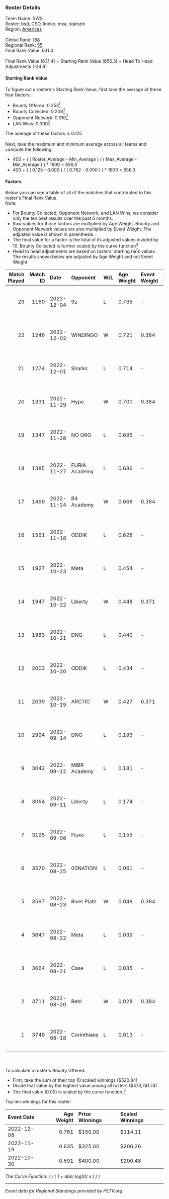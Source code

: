 ### Roster Details<br />
Team Name: SWS<br />
Roster: bsd, CSO, lineko, mxa, stainzin<br />
Region: [Americas]( ../standings_americas.md)<br />
<br />
Global Rank: [188](../standings_global.md)<br />
Regional Rank: [55]( ../standings_americas.md)<br />
Final Rank Value:  631.4<br />
<br />
Final Rank Value (631.4) = Starting Rank Value (656.3) + Head To Head Adjustments (-24.9)<br />

#### Starting Rank Value<br />
To figure out a rosters's Starting Rank Value, first take the average of these four factors:<br />
- Bounty Offered: 0.253[<sup>1</sup>](#table2)
- Bounty Collected: 0.238[<sup>2</sup>](#table1)
- Opponent Network: 0.010[<sup>2</sup>](#table1)
- LAN Wins: 0.000[<sup>2</sup>](#table1)

The average of these factors is 0.125<br />
<br />
Next, take the maximum and minimum average across all teams and compute the following:<br />
- 400 + ( ( Roster_Average - Min_Average ) / ( Max_Average - Min_Average ) ) * 1600 = 656.3
- 400 + ( ( 0.125 - 0.000 ) / ( 0.782 - 0.000 ) ) * 1600 = 656.3


#### Factors<br />
Below you can see a table of all of the matches that contributed to this roster's Final Rank Value.<br />
Note:<br />

- For Bounty Collected, Opponent Network, and LAN Wins, we consider only the ten best results over the past 6 months.
- Raw values for those factors are multiplied by Age Weight. Bounty and Opponent Network values are also multiplied by Event Weight. The adjusted value is shown in parenthesis.
- The final value for a factor is the total of its adjusted values divided by 10. Bounty Collected is further scaled by the curve function[<sup>3</sup>](#curveFunction)
- Head to head adjustments are based on rosters' starting rank values. The results shown below are adjusted by Age Weight and not Event Weight
<span id="table1"></span><br />


| Match Played | Match ID | Date       | Opponent      | W/L | Age Weight | Event Weight | Bounty Collected | Opponent Network | LAN Wins  | H2H Adj. | Roster                          |
| -: | -: | :- | :- | :- | :- | :- | :- | :- | :- | -: | :- |
|           23 |     1160 | 2022-12-04 | 9z            | L   | 0.735      | -            | -                | -                | -         |    -3.77 | bsd, CSO, lineko, mxa, stainzin |
|           22 |     1246 | 2022-12-02 | WINDINGO      | W   | 0.721      | 0.384        | 0.002 (0.001)    | 0.210 (0.058)    | 0 (0.000) |    12.20 | bsd, CSO, lineko, mxa, stainzin |
|           21 |     1274 | 2022-12-01 | Sharks        | L   | 0.714      | -            | -                | -                | -         |    -6.11 | bsd, CSO, lineko, mxa, stainzin |
|           20 |     1331 | 2022-11-29 | Hype          | W   | 0.700      | 0.384        | 0.000 (0.000)    | 0.000 (0.000)    | 0 (0.000) |     4.75 | bsd, CSO, lineko, mxa, stainzin |
|           19 |     1347 | 2022-11-28 | NO ORG        | L   | 0.695      | -            | -                | -                | -         |   -12.12 | bsd, CSO, lineko, mxa, stainzin |
|           18 |     1385 | 2022-11-27 | FURIA Academy | L   | 0.686      | -            | -                | -                | -         |    -8.02 | bsd, CSO, lineko, mxa, stainzin |
|           17 |     1469 | 2022-11-24 | B4 Academy    | W   | 0.668      | 0.384        | 0.000 (0.000)    | 0.000 (0.000)    | 0 (0.000) |     4.29 | bsd, CSO, lineko, mxa, stainzin |
|           16 |     1561 | 2022-11-18 | ODDIK         | L   | 0.628      | -            | -                | -                | -         |    -6.36 | bsd, CSO, lineko, mxa, stainzin |
|           15 |     1927 | 2022-10-23 | Meta          | L   | 0.454      | -            | -                | -                | -         |    -5.07 | bsd, CSO, lineko, mxa, stainzin |
|           14 |     1947 | 2022-10-22 | Liberty       | W   | 0.448      | 0.371        | 0.000 (0.000)    | 0.053 (0.009)    | 0 (0.000) |     5.69 | bsd, CSO, lineko, mxa, stainzin |
|           13 |     1983 | 2022-10-21 | DNG           | L   | 0.440      | -            | -                | -                | -         |    -5.11 | bsd, CSO, lineko, mxa, stainzin |
|           12 |     2003 | 2022-10-20 | ODDIK         | L   | 0.434      | -            | -                | -                | -         |    -4.66 | bsd, CSO, lineko, mxa, stainzin |
|           11 |     2039 | 2022-10-19 | ARCTIC        | W   | 0.427      | 0.371        | 0.036 (0.006)    | 0.230 (0.036)    | 0 (0.000) |    10.43 | bsd, CSO, lineko, mxa, stainzin |
|           10 |     2994 | 2022-09-14 | DNG           | L   | 0.193      | -            | -                | -                | -         |    -2.19 | bsd, CSO, mxa, SaNt0S, stainzin |
|            9 |     3042 | 2022-09-12 | MIBR Academy  | L   | 0.181      | -            | -                | -                | -         |    -3.73 | bsd, CSO, mxa, SaNt0S, stainzin |
|            8 |     3064 | 2022-09-11 | Liberty       | L   | 0.174      | -            | -                | -                | -         |    -3.22 | bsd, CSO, mxa, SaNt0S, stainzin |
|            7 |     3195 | 2022-09-08 | Fluxo         | L   | 0.155      | -            | -                | -                | -         |    -1.06 | bsd, CSO, mxa, SaNt0S, stainzin |
|            6 |     3570 | 2022-08-25 | 00NATION      | L   | 0.061      | -            | -                | -                | -         |    -0.47 | bsd, CSO, mxa, SaNt0S, stainzin |
|            5 |     3597 | 2022-08-23 | River Plate   | W   | 0.048      | 0.384        | 0.000 (0.000)    | 0.012 (0.000)    | 0 (0.000) |     0.46 | bsd, CSO, mxa, SaNt0S, stainzin |
|            4 |     3647 | 2022-08-22 | Meta          | L   | 0.039      | -            | -                | -                | -         |    -0.40 | bsd, CSO, mxa, SaNt0S, stainzin |
|            3 |     3664 | 2022-08-21 | Case          | L   | 0.035      | -            | -                | -                | -         |    -0.51 | bsd, CSO, mxa, SaNt0S, stainzin |
|            2 |     3711 | 2022-08-20 | Rehl          | W   | 0.028      | 0.384        | 0.000 (0.000)    | 0.000 (0.000)    | 0 (0.000) |     0.24 | bsd, CSO, mxa, SaNt0S, stainzin |
|            1 |     3749 | 2022-08-18 | Corinthians   | L   | 0.013      | -            | -                | -                | -         |    -0.14 | bsd, CSO, mxa, SaNt0S, stainzin |

<br />
<span id="table2"></span><br />
To calculate a roster's Bounty Offered:<br />

- First, take the sum of their top 10 scaled winnings ($520.84)
- Divide that value by the highest value among all rosters ($473,741.74)
- The final value (0.00) is scaled by the curve function.[<sup>3</sup>](#curveFunction)

Top ten winnings for this roster:<br />

| Event Date | Age Weight | Prize Winnings | Scaled Winnings |
| :- | -: | :- | :- |
| 2022-12-08 |      0.761 | $150.00        | $114.11         |
| 2022-11-19 |      0.635 | $325.00        | $206.26         |
| 2022-10-30 |      0.501 | $400.00        | $200.48         |


<span id="curveFunction"></span>_The Curve Function: 1 / ( 1 + abs( log10( x ) ) )_<br />

---
_Event data for Regional Standings provided by HLTV.org_<br />
